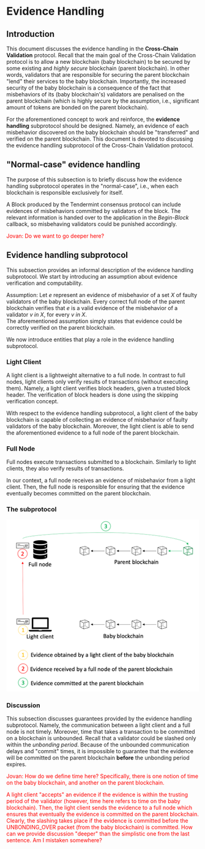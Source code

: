 # Evidence Handling

## Introduction

This document discusses the evidence handling in the **Cross-Chain Validation** protocol.
Recall that the main goal of the Cross-Chain Validation protocol is to allow a new blockchain (baby blockchain) to be secured by some existing and *highly secure* blockchain (parent blockchain).
In other words, validators that are responsible for securing the parent blockchain "lend" their services to the baby blockchain.
Importantly, the increased security of the baby blockchain is a consequence of the fact that misbehaviors of its (baby blockchain's) validators are penalised on the parent blockchain (which is highly secure by the assumption, i.e., significant amount of tokens are bonded on the parent blockchain).

For the aforementioned concept to work and reinforce, the **evidence handling** subprotocol should be designed.
Namely, an evidence of each misbehavior discovered on the baby blockchain should be "transferred" and verified on the parent blockchain.
This document is devoted to discussing the evidence handling subprotocol of the Cross-Chain Validation protocol.

## "Normal-case" evidence handling

The purpose of this subsection is to briefly discuss how the evidence handling subprotocol operates in the "normal-case", i.e., when each blockchain is responsible exclusively for itself.

A Block produced by the Tendermint consensus protocol can include evidences of misbehaviors committed by validators of the block.
The relevant information is handed over to the application in the *Begin-Block* callback, so misbehaving validators could be punished accordingly.

<span style="color:red">
Jovan: Do we want to go deeper here?
</span>

## Evidence handling subprotocol

This subsection provides an informal description of the evidence handling subprotocol.
We start by introducing an assumption about evidence verification and computability.

Assumption: Let *e* represent an evidence of misbehavior of a set *X* of faulty validators of the baby blockchain.
Every correct full node of the parent blockchain verifies that *e* is a valid evidence of the misbehavior of a validator *v in X*, for every *v in X*.\
The aforementioned assumption simply states that evidence could be correctly verified on the parent blockchain.

We now introduce entities that play a role in the evidence handling subprotocol.

### Light Client

A light client is a lightweight alternative to a full node.
In contrast to full nodes, light clients only verify results of transactions (without executing them).
Namely, a light client verifies block headers, given a trusted block header.
The verification of block headers is done using the skipping verification concept.

With respect to the evidence handling subprotocol, a light client of the baby blockchain is capable of collecting an evidence of misbehavior of faulty validators of the baby blockchain.
Moreover, the light client is able to send the aforementioned evidence to a full node of the parent blockchain.

### Full Node

Full nodes execute transactions submitted to a blockchain.
Similarly to light clients, they also verify results of transactions.

In our context, a full node receives an evidence of misbehavior from a light client.
Then, the full node is responsible for ensuring that the evidence eventually becomes committed on the parent blockchain.

### The subprotocol

![image](./images/evidence_handling.PNG)

### Discussion

This subsection discusses guarantees provided by the evidence handling subprotocol.
Namely, the communication between a light client and a full node is not timely.
Moreover, time that takes a transaction to be committed on a blockchain is unbounded.
Recall that a validator could be slashed only within the *unbonding period*.
Because of the unbounded communication delays and "commit" times, it is impossible to guarantee that the evidence will be committed on the parent blockchain **before** the unbonding period expires.

<span style="color:red">
Jovan: How do we define time here? Specifically, there is one notion of time on the baby blockchain, and another on the parent blockchain.

A light client "accepts" an evidence if the evidence is within the trusting period of the validator (however, time here refers to time on the baby blockchain).
Then, the light client sends the evidence to a full node which ensures that eventually the evidence is committed on the parent blockchain.
Clearly, the slashing takes place if the evidence is committed before the UNBONDING_OVER packet (from the baby blockchain) is committed.
How can we provide discussion "deeper" than the simplistic one from the last sentence.
Am I mistaken somewhere?
</span>
